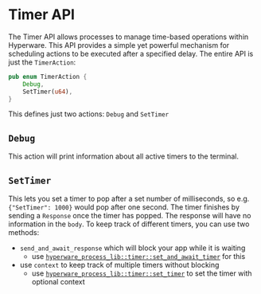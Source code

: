 # Timer API

The Timer API allows processes to manage time-based operations within Hyperware.
This API provides a simple yet powerful mechanism for scheduling actions to be executed after a specified delay.
The entire API is just the `TimerAction`:

```rust
pub enum TimerAction {
    Debug,
    SetTimer(u64),
}
```
This defines just two actions: `Debug` and `SetTimer`
## `Debug`
This action will print information about all active timers to the terminal.
## `SetTimer`
This lets you set a timer to pop after a set number of milliseconds, so e.g. `{"SetTimer": 1000}` would pop after one second.
The timer finishes by sending a `Response` once the timer has popped.
The response will have no information in the `body`.
To keep track of different timers, you can use two methods:
- `send_and_await_response` which will block your app while it is waiting
  - use [`hyperware_process_lib::timer::set_and_await_timer`](https://docs.rs/hyperware_process_lib/latest/hyperware_process_lib/timer/fn.set_and_await_timer.html) for this
- use `context` to keep track of multiple timers without blocking
  - use [`hyperware_process_lib::timer::set_timer`](https://docs.rs/hyperware_process_lib/latest/hyperware_process_lib/timer/fn.set_timer.html) to set the timer with optional context
